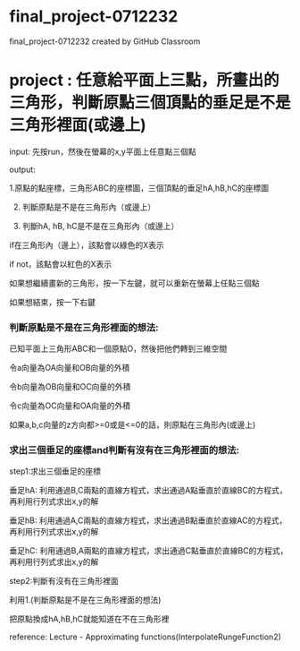 # final_project-0712232
final_project-0712232 created by GitHub Classroom

# project : 任意給平面上三點，所畫出的三角形，判斷原點三個頂點的垂足是不是三角形裡面(或邊上)

input: 先按run，然後在螢幕的x,y平面上任意點三個點

output:

1.原點的點座標，三角形ABC的座標圖，三個頂點的垂足hA,hB,hC的座標圖

2. 判斷原點是不是在三角形內（或邊上）

3. 判斷hA, hB, hC是不是在三角形內（或邊上）

if在三角形內（邊上），該點會以綠色的X表示

if not，該點會以紅色的X表示


如果想繼續畫新的三角形，按一下左鍵，就可以重新在螢幕上任點三個點

如果想結束，按一下右鍵


### 判斷原點是不是在三角形裡面的想法:

已知平面上三角形ABC和一個原點O，然後把他們轉到三維空間

令a向量為OA向量和OB向量的外積

令b向量為OB向量和OC向量的外積

令c向量為OC向量和OA向量的外積

如果a,b,c向量的z方向都>=0或是<=0的話，則原點在三角形內(或邊上)



### 求出三個垂足的座標and判斷有沒有在三角形裡面的想法:

step1:求出三個垂足的座標

垂足hA: 利用通過B,C兩點的直線方程式，求出通過A點垂直於直線BC的方程式，再利用行列式求出x,y的解
       
垂足hB: 利用通過A,C兩點的直線方程式，求出通過B點垂直於直線AC的方程式，再利用行列式求出x,y的解
       
垂足hC: 利用通過B,A兩點的直線方程式，求出通過C點垂直於直線BC的方程式，再利用行列式求出x,y的解
       
step2:判斷有沒有在三角形裡面

利用1.(判斷原點是不是在三角形裡面的想法)

把原點換成hA,hB,hC就能知道在不在三角形裡

reference: Lecture - Approximating functions(InterpolateRungeFunction2)

